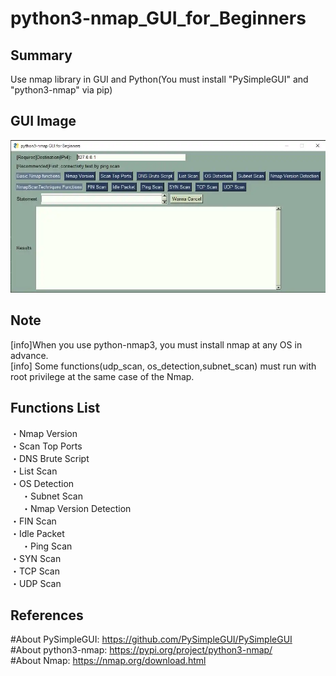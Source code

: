 # python3-nmap_GUI_for_Beginners
## Summary
Use nmap library in GUI and Python(You must install "PySimpleGUI" and "python3-nmap" via pip)  

## GUI Image
![GUI_IMAGE](GUI_IMAGE.webp)

## Note
[info]When you use python-nmap3, you must install nmap at any OS in advance.  
[info] Some functions(udp_scan, os_detection,subnet_scan) must run with root privilege at the same case of the Nmap.

## Functions List
・Nmap Version<br>
・Scan Top Ports<br>
・DNS Brute Script<br>
・List Scan<br>
・OS Detection<br>　
・Subnet Scan<br>　
・Nmap Version Detection<br>
・FIN Scan<br>
・Idle Packet<br>　
・Ping Scan<br>
・SYN Scan<br>
・TCP Scan<br>
・UDP Scan<br>

## References
#About PySimpleGUI: https://github.com/PySimpleGUI/PySimpleGUI  
#About python3-nmap: https://pypi.org/project/python3-nmap/  
#About Nmap: https://nmap.org/download.html  
